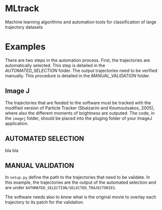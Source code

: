 # MLtrack
Machine learning algorithms and automation tools for classification of large trajectory datasets

# Examples

There are two steps in the automation process. First, the trajectories are automatically selected. This step is detailed in the *AUTOMATED_SELECTION* folder. The output trajectories need to be verified manually. This procedure is detailed in the *MANUAL_VALIDATION* folder.

## Image J

The trajectories that are feeded to the software must be tracked with the modified version of Particle Tracker (Sbalzarini and Koumoutsakos, 2005), where also the different moments of brightness are outputed. The code, in the `imagej` folder, should be placed into the pluging folder of your ImageJ application. 

## AUTOMATED SELECTION

bla bla

## MANUAL VALIDATION

In `setup.py` define the path to the trajectories that need to be validate. In this example, the trajectories are the output of the automated selection and are under `AUTOMATED_SELECTION/SELECTED_TRAJECTORIES`. 

The software needs also to know what is the original movie to overlay each trajectory to its patch for the validation. 


